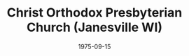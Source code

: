 ---
date: &id001 1975-09-15
end_date: null
location:
  address: 3625 Skyview Drive
  city: Janesville
  state: WI
minister:
- end: 1980-01-01
  name: Eugene Grille
  start: 1975-09-15
  type: Pastor
- end: 1986-01-01
  name: Ronald Hoekstra
  start: 1981-01-01
  type: Pastor
- end: 1989-01-01
  name: Matthew Floding
  start: 1987-01-01
  type: Pastor
- end: null
  name: David W. King
  start: 1990-01-01
  type: Pastor
- end: null
  name: John Hilbelink
  start: 2009-01-01
  type: Associate Pastor
ministers:
- Eugene Grille
- Ronald Hoekstra
- Matthew Floding
- David W. King
- John Hilbelink
name: Christ Orthodox Presbyterian Church
names:
- end: null
  name: Christ Orthodox Presbyterian Church
  start: 1975-09-15
origination_date: *id001
raw_data: "WI\tJanesville\nChrist Orthodox Presbyterian Church  (September 15, 1975-\
  \ )\n3625 Skyview Drive\nPastors:  Eugene Grille, 1975-80\nRonald Hoekstra, 1981-86\n\
  Matthew Floding, 1987-89\nDavid W. King, 1990-\nAssoc. Pastor: John Hilbelink, 2009-\n"
received_from: null
states:
- WI
status:
  active: true
  end_date: null
  reason: null
  received_from: null
  withdrawal_to: null
title: Christ Orthodox Presbyterian Church (Janesville WI)
year_established:
- 1975

---